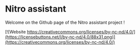 # Nitro assistant
Welcome on the Github page of the Nitro assistant project !


[![Website https://creativecommons.org/licenses/by-nc-nd/4.0/](https://licensebuttons.net/l/by-nc-nd/4.0/88x31.png)](https://creativecommons.org/licenses/by-nc-nd/4.0/)
